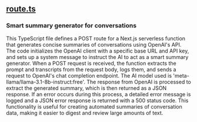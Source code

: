 ## [route.ts](route.ts)

### Smart summary generator for conversations

This TypeScript file defines a POST route for a Next.js serverless function that generates concise summaries of conversations using OpenAI's API. The code initializes the OpenAI client with a specific base URL and API key, and sets up a system message to instruct the AI to act as a smart summary generator. When a POST request is received, the function extracts the prompt and transcripts from the request body, logs them, and sends a request to OpenAI's chat completion endpoint. The AI model used is 'meta-llama/llama-3.1-8b-instruct:free'. The response from OpenAI is processed to extract the generated summary, which is then returned as a JSON response. If an error occurs during this process, a detailed error message is logged and a JSON error response is returned with a 500 status code. This functionality is useful for creating automated summaries of conversation data, making it easier to digest and review large amounts of text.

